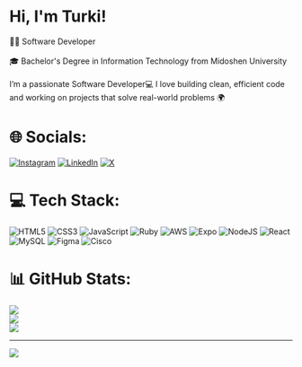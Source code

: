 # Hi, I'm Turki!


👨‍💻 Software Developer<br><br>🎓 Bachelor's Degree in Information Technology from Midoshen University<br><br>I’m a passionate Software Developer💻 I love building clean, efficient code and working on projects that solve real-world problems 🌍


# 🌐 Socials:
[![Instagram](https://img.shields.io/badge/Instagram-%23E4405F.svg?logo=Instagram&logoColor=white)](https://instagram.com/elgrandeyury) [![LinkedIn](https://img.shields.io/badge/LinkedIn-%230077B5.svg?logo=linkedin&logoColor=white)](https://linkedin.com/in/turkialdheam) [![X](https://img.shields.io/badge/X-black.svg?logo=X&logoColor=white)](https://x.com/elgrandeyury) 

# 💻 Tech Stack:
![HTML5](https://img.shields.io/badge/html5-%23E34F26.svg?style=flat&logo=html5&logoColor=white) ![CSS3](https://img.shields.io/badge/css3-%231572B6.svg?style=flat&logo=css3&logoColor=white) ![JavaScript](https://img.shields.io/badge/javascript-%23323330.svg?style=flat&logo=javascript&logoColor=%23F7DF1E) ![Ruby](https://img.shields.io/badge/ruby-%23CC342D.svg?style=flat&logo=ruby&logoColor=white) ![AWS](https://img.shields.io/badge/AWS-%23FF9900.svg?style=flat&logo=amazon-aws&logoColor=white) ![Expo](https://img.shields.io/badge/expo-1C1E24?style=flat&logo=expo&logoColor=#D04A37) ![NodeJS](https://img.shields.io/badge/node.js-6DA55F?style=flat&logo=node.js&logoColor=white) ![React](https://img.shields.io/badge/react-%2320232a.svg?style=flat&logo=react&logoColor=%2361DAFB) ![MySQL](https://img.shields.io/badge/mysql-4479A1.svg?style=flat&logo=mysql&logoColor=white) ![Figma](https://img.shields.io/badge/figma-%23F24E1E.svg?style=flat&logo=figma&logoColor=white) ![Cisco](https://img.shields.io/badge/cisco-%23049fd9.svg?style=flat&logo=cisco&logoColor=black)
# 📊 GitHub Stats:
![](https://github-readme-stats.vercel.app/api?username=Elgrandeyury&theme=blue_navy&hide_border=false&include_all_commits=false&count_private=true)<br/>
![](https://github-readme-streak-stats.herokuapp.com/?user=Elgrandeyury&theme=blue_navy&hide_border=false)<br/>
![](https://github-readme-stats.vercel.app/api/top-langs/?username=Elgrandeyury&theme=blue_navy&hide_border=false&include_all_commits=false&count_private=true&layout=compact)

---
[![](https://visitcount.itsvg.in/api?id=Elgrandeyury&icon=2&color=1)](https://visitcount.itsvg.in)
